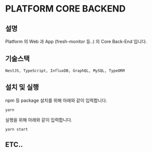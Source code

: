 # PLATFORM CORE BACKEND

## 설명
Platform 의 Web 과 App (fresh-monitor 등..) 의 Core Back-End 입니다.

## 기술스택
```NestJS, TypeScript, InfluxDB, GraphQL, MySQL, TypeORM```

## 설치 및 실행
npm 등 package 설치를 위해 아래와 같이 입력합니다.
```
yarn
```

실행을 위해 아래와 같이 입력합니다.
```
yarn start
```

## ETC..
